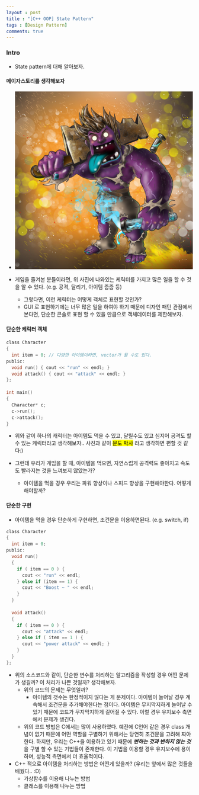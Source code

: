 ```yaml
---
layout : post
title : "[C++ OOP] State Pattern"
tags : [Design Pattern]
comments: true
---
```


### Intro
- State pattern에 대해 알아보자.

#### 메이자스토리를 생각해보자
- ![문도박사](../images/moondo.jpg)

- 게임을 즐겨본 분들이라면, 위 사진에 나와있는 케릭터를 가지고 많은 일을 할 수 것을 알 수 있다. (e.g. 공격, 달리기, 아이템 줍줍 등)
  - 그렇다면, 이런 케릭터는 어떻게 객체로 표현할 것인가?
  - GUI 로 표현하기에는 너무 많은 일을 하여야 하기 때문에 디자인 패턴 관점에서 본다면, 단순한 콘솔로 표현 할 수 있을 만큼으로 객체데이터를 제한해보자.

#### 단순한 케릭터 객체

```c
class Character
{
  int item = 0; // 다양한 아이템이라면, vector가 될 수도 있다.
public:
  void run() { cout << "run" << endl; }
  void attack() { cout << "attack" << endl; }
};

int main()
{
  Character* c;
  c->run();
  c->attack();
}
```
- 위와 같이 하나의 캐릭터는 아이템도 먹을 수 있고, 달릴수도 있고 심지어 공격도 할 수 있는 케릭터라고 생각해보자.. 사진과 같이 <mark>문도 박사</mark> 라고 생각하면 편할 것 같다:)

- 그런데 우리가 게임을 할 때, 아이템을 먹으면, 자연스럽게 공격력도 좋아지고 속도도 빨라지는 것을 느껴보지 않았는가? 
  - 아이템을 먹을 경우 우리는 파워 향상이나 스피드 향상을 구현해야한다. 어떻게 해야할까?

#### 단순한 구현

- 아이템을 먹을 경우 단순하게 구현하면, 조건문을 이용하면된다. (e.g. switch, if)

```c
class Character
{
  int item = 0; 
public:
  void run() 
  { 
    if ( item == 0 ) {
      cout << "run" << endl;
    } else if (item == 1) {
      cout << "Boost ~ " << endl;
    }
  }

  void attack() 
  { 
    if ( item == 0 ) {
      cout << "attack" << endl;
    } else if ( item == 1 ) {
      cout << "power attack" << endl; }
    }
  }
};
```

- 위의 소스코드와 같이, 단순한 변수를 처리하는 알고리즘을 작성할 경우 어떤 문제가 생길까? 이 처리가 나쁜 것일까? 생각해보자.
  - 위의 코드의 문제는 무엇일까?
    - 아이템의 갯수는 한정적이지 않다는 게 문제이다. 아이템이 늘어날 경우 계속해서 조건문을 추가해야한다는 점이다. 아이템은 무지막지하게 늘어날 수 있기 때문에 코드가 무지막지하게 길어질 수 있다. 이럴 경우 유지보수 측면에서 문제가 생긴다.
  - 위의 코드 방법은 C에서는 많이 사용하였다. 예전에 C언어 같은 경우 class 개념이 없기 때문에 어떤 역할을 구별하기 위해서는 당연히 조건문을 고려해 짜야한다. 하지만, 우리는 C++을 이용하고 있기 때문에 ***변하는 것과 변하지 않는 것***을 구별 할 수 있는 기법들이 존재한다. 이 기법을 이용할 경우 유지보수에 용이하며, 성능적 측면에서 더 효율적이다.
- C++ 적으로 아이템을 처리하는 방법은 어떤게 있을까? (우리는 앞에서 많은 것들을 배웠다.. :D)
  - 가상함수를 이용해 나누는 방법
  - 클래스를 이용해 나누는 방법

#### 
  
